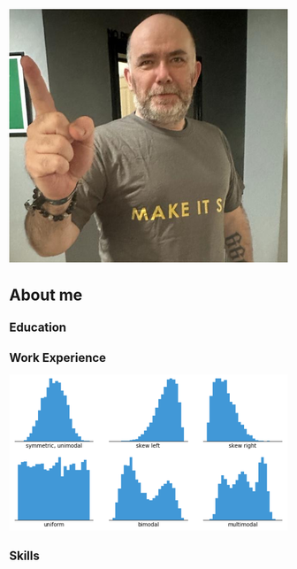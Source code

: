 <img src="assets/image.png" alt="Description of image" class="rounded-image">

# About me

## Education

## Work Experience
![Histogram](assets/histogram-example-2.png)
## Skills
